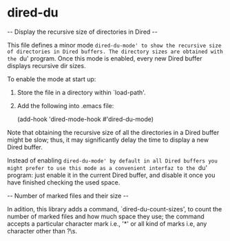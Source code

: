 # dired-du
-- Display the recursive size of directories in Dired --

This file defines a minor mode `dired-du-mode' to show
the recursive size of directories in Dired buffers.
The directory sizes are obtained with the `du' program.
Once this mode is enabled, every new Dired buffer displays
recursive dir sizes.

To enable the mode at start up:

1) Store the file in a directory within `load-path'.
2) Add the following into .emacs file:

   (add-hook 'dired-mode-hook #'dired-du-mode)

Note that obtaining the recursive size of all the directories
in a Dired buffer might be slow; thus, it may significantly delay
the time to display a new Dired buffer.

Instead of enabling `dired-du-mode' by default in all Dired buffers
you might prefer to use this mode as a convenient interfaz to
the `du' program: just enable it in the current Dired buffer,
and disable it once you have finished checking the used space.

-- Number of marked files and their size --

In adition, this library adds a command, `dired-du-count-sizes',
to count the number of marked files and how much space
they use; the command accepts a particular character mark
i.e., '*' or all kind of marks i.e, any character other than ?\s.

